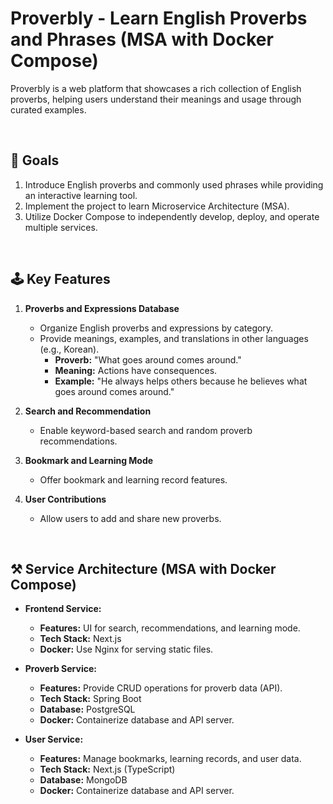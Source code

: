 # Proverbly - Learn English Proverbs and Phrases (MSA with Docker Compose)
Proverbly is a web platform that showcases a rich collection of English proverbs, helping users understand their meanings and usage through curated examples.

<br>

## 🎯 **Goals**

1. Introduce English proverbs and commonly used phrases while providing an interactive learning tool.  
2. Implement the project to learn Microservice Architecture (MSA).  
3. Utilize Docker Compose to independently develop, deploy, and operate multiple services.

<br>

## 🕹️ **Key Features**

1. **Proverbs and Expressions Database**  
    - Organize English proverbs and expressions by category.  
    - Provide meanings, examples, and translations in other languages (e.g., Korean).  
        - **Proverb:** "What goes around comes around."  
        - **Meaning:** Actions have consequences.  
        - **Example:** "He always helps others because he believes what goes around comes around."  

2. **Search and Recommendation**  
    - Enable keyword-based search and random proverb recommendations.  

3. **Bookmark and Learning Mode**  
    - Offer bookmark and learning record features.  

4. **User Contributions**  
    - Allow users to add and share new proverbs.  

<br>

## ⚒️ **Service Architecture (MSA with Docker Compose)**

- **Frontend Service:**  
    - **Features:** UI for search, recommendations, and learning mode.  
    - **Tech Stack:** Next.js  
    - **Docker:** Use Nginx for serving static files.  

- **Proverb Service:**  
    - **Features:** Provide CRUD operations for proverb data (API).  
    - **Tech Stack:** Spring Boot  
    - **Database:** PostgreSQL  
    - **Docker:** Containerize database and API server.  

- **User Service:**  
    - **Features:** Manage bookmarks, learning records, and user data.  
    - **Tech Stack:** Next.js (TypeScript)  
    - **Database:** MongoDB  
    - **Docker:** Containerize database and API server.  





